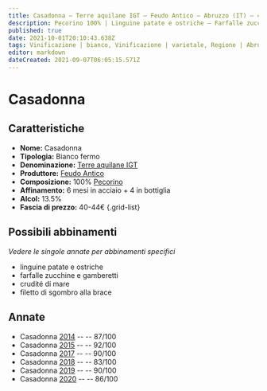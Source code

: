 ```yaml
---
title: Casadonna – Terre aquilane IGT – Feudo Antico – Abruzzo (IT) – 40-44€ – 2★-5★
description: Pecorino 100% | Linguine patate e ostriche – Farfalle zucchine e gamberetti – Crudité di mare – Filetto di sgombro alla brace
published: true
date: 2021-10-01T20:10:43.638Z
tags: Vinificazione | bianco, Vinificazione | varietale, Regione | Abruzzo (IT), Vinificazione | fermo, Valutazioni | 5 stelle, Vitigni | Pecorino, Alimento | pasta, Aromatizzazione | patate e ostriche, Aromatizzazione | zucchine e gamberetti, Alimento | Crudité di mare, Alimento | sgombro, Cottura | alla brace, Prezzi | 40-44€
editor: markdown
dateCreated: 2021-09-07T06:05:15.571Z
---
```


# Casadonna

## Caratteristiche
- **Nome:** Casadonna
- **Tipologia:** Bianco fermo
- **Denominazione:** [Terre aquilane IGT](/denominazioni/Italia/Abruzzo/IGT/Terre-aquilane) 
- **Produttore:** [Feudo Antico](/produttori/Italia/Abruzzo/Feudo-Antico) 
- **Composizione:** 100% [Pecorino](/vitigni/Italia/bacca-nera/Pecorino)
- **Affinamento:** 6 mesi in acciaio + 4 in bottiglia
- **Alcol:** 13.5%
- **Fascia di prezzo:** 40-44€
{.grid-list}



## Possibili abbinamenti
*Vedere le singole annate per abbinamenti specifici*

- linguine patate e ostriche
- farfalle zucchine e gamberetti
- crudité di mare
- filetto di sgombro alla brace

## Annate

- Casadonna [2014](/vini/Italia/Abruzzo/Feudo-Antico/Casadonna/2014) -- <span class="star-3"></span> -- 87/100
- Casadonna [2015](/vini/Italia/Abruzzo/Feudo-Antico/Casadonna/2015) -- <span class="star-5"></span> -- 92/100
- Casadonna [2017](/vini/Italia/Abruzzo/Feudo-Antico/Casadonna/2017) -- <span class="star-4"></span> -- 90/100
- Casadonna [2018](/vini/Italia/Abruzzo/Feudo-Antico/Casadonna/2018) -- <span class="star-2"></span> -- 83/100
- Casadonna [2019](/vini/Italia/Abruzzo/Feudo-Antico/Casadonna/2019) -- <span class="star-4"></span> -- 90/100
- Casadonna [2020](/vini/Italia/Abruzzo/Feudo-Antico/Casadonna/2020) -- <span class="star-3"></span> -- 86/100



